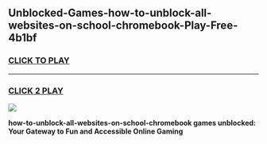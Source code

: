 
## Unblocked-Games-how-to-unblock-all-websites-on-school-chromebook-Play-Free-4b1bf
<h3>
<a href="https://premium76.site?title=how-to-unblock-all-websites-on-school-chromebook&ref=20M">CLICK TO PLAY</a></h3>
<hr>

<h3>
<a href="https://premium76.site?title=how-to-unblock-all-websites-on-school-chromebook&ref=20M">CLICK 2 PLAY</a>
  
</h3>

<a href="https://premium76.site?title=how-to-unblock-all-websites-on-school-chromebook&ref=19M"><img src="https://clearcache.store/games.png"></a>


**how-to-unblock-all-websites-on-school-chromebook games unblocked: Your Gateway to Fun and Accessible Online Gaming**
